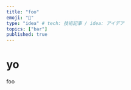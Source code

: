 ```yaml
---
title: "foo"
emoji: "📘"
type: "idea" # tech: 技術記事 / idea: アイデア
topics: ["bar"]
published: true
---
```


# yo

foo
